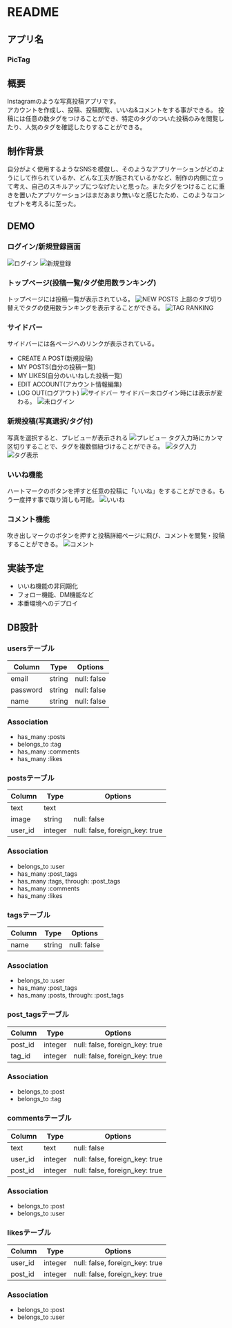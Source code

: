 # README

## アプリ名
### PicTag

## 概要
Instagramのような写真投稿アプリです。<br>
アカウントを作成し、投稿、投稿閲覧、いいね&コメントをする事ができる。
投稿には任意の数タグをつけることができ、特定のタグのついた投稿のみを閲覧したり、人気のタグを確認したりすることができる。

## 制作背景
自分がよく使用するようなSNSを模倣し、そのようなアプリケーションがどのようにして作られているか、どんな工夫が施されているかなど、制作の内側に立って考え、自己のスキルアップにつなげたいと思った。またタグをつけることに重きを置いたアプリケーションはまだあまり無いなと感じたため、このようなコンセプトを考えるに至った。

## DEMO
### ログイン/新規登録画面
![ログイン](https://user-images.githubusercontent.com/61592505/86577909-ee868300-bfb5-11ea-832c-15220d641794.png)
![新規登録](https://user-images.githubusercontent.com/61592505/86578229-6f457f00-bfb6-11ea-9732-2dfbe130f09f.png)

### トップページ(投稿一覧/タグ使用数ランキング)
トップページには投稿一覧が表示されている。
![NEW POSTS](https://user-images.githubusercontent.com/61592505/86578479-d400d980-bfb6-11ea-86b1-cd666c984250.gif)
上部のタブ切り替えでタグの使用数ランキングを表示することができる。
![TAG RANKING](https://user-images.githubusercontent.com/61592505/86584203-83da4500-bfbf-11ea-8135-26d39b5eccfa.gif)

### サイドバー
サイドバーには各ページへのリンクが表示されている。
- CREATE A POST(新規投稿)
- MY POSTS(自分の投稿一覧)
- MY LIKES(自分のいいねした投稿一覧)
- EDIT ACCOUNT(アカウント情報編集)
- LOG OUT(ログアウト) 
![サイドバー](https://user-images.githubusercontent.com/61592505/86588435-a2900a00-bfc6-11ea-9737-f6b7e6a2e490.png)
サイドバー未ログイン時には表示が変わる。
![未ログイン](https://user-images.githubusercontent.com/61592505/86587745-2b0dab00-bfc5-11ea-9e68-750a2309bf6a.png)

### 新規投稿(写真選択/タグ付)
写真を選択すると、プレビューが表示される
![プレビュー](https://user-images.githubusercontent.com/61592505/86586917-b0905b80-bfc3-11ea-8f14-e183b729647c.gif)
タグ入力時にカンマ区切りすることで、タグを複数個紐づけることができる。
![タグ入力](https://user-images.githubusercontent.com/61592505/86587529-be92ac00-bfc4-11ea-8e13-a01872fc2220.png)
![タグ表示](https://user-images.githubusercontent.com/61592505/86587667-044f7480-bfc5-11ea-8b87-0da8fbbd6f51.png)

### いいね機能
ハートマークのボタンを押すと任意の投稿に「いいね」をすることができる。もう一度押す事で取り消しも可能。
![いいね](https://user-images.githubusercontent.com/61592505/86588023-d0c11a00-bfc5-11ea-8493-f0058ab2cebb.gif)

### コメント機能
吹き出しマークのボタンを押すと投稿詳細ページに飛び、コメントを閲覧・投稿することができる。
![コメント](https://user-images.githubusercontent.com/61592505/86588924-99ec0380-bfc7-11ea-8a8d-83a0d29a5f73.gif)

## 実装予定
- いいね機能の非同期化
- フォロー機能、DM機能など
- 本番環境へのデプロイ

## DB設計
### usersテーブル
|Column|Type|Options|
|------|----|-------|
|email|string|null: false|
|password|string|null: false|
|name|string|null: false|
### Association
- has_many :posts
- belongs_to :tag
- has_many :comments
- has_many :likes

### postsテーブル
|Column|Type|Options|
|------|----|-------|
|text|text||
|image|string|null: false|
|user_id|integer|null: false, foreign_key: true|
### Association
- belongs_to :user
- has_many :post_tags
- has_many :tags,   through:  :post_tags
- has_many :comments
- has_many :likes

### tagsテーブル
|Column|Type|Options|
|------|----|-------|
|name|string|null: false|
### Association
- belongs_to :user
- has_many :post_tags
- has_many  :posts,  through:  :post_tags

### post_tagsテーブル
|Column|Type|Options|
|------|----|-------|
|post_id|integer|null: false, foreign_key: true|
|tag_id|integer|null: false, foreign_key: true|
### Association
- belongs_to :post
- belongs_to :tag

### commentsテーブル
|Column|Type|Options|
|------|----|-------|
|text|text|null: false|
|user_id|integer|null: false, foreign_key: true|
|post_id|integer|null: false, foreign_key: true|
### Association
- belongs_to :post
- belongs_to :user

### likesテーブル
|Column|Type|Options|
|------|----|-------|
|user_id|integer|null: false, foreign_key: true|
|post_id|integer|null: false, foreign_key: true|
### Association
- belongs_to :post
- belongs_to :user